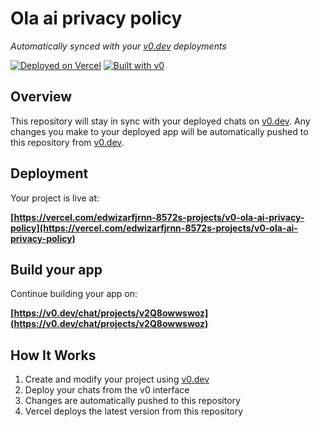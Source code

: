 # Ola ai privacy policy

*Automatically synced with your [v0.dev](https://v0.dev) deployments*

[![Deployed on Vercel](https://img.shields.io/badge/Deployed%20on-Vercel-black?style=for-the-badge&logo=vercel)](https://vercel.com/edwizarfjrnn-8572s-projects/v0-ola-ai-privacy-policy)
[![Built with v0](https://img.shields.io/badge/Built%20with-v0.dev-black?style=for-the-badge)](https://v0.dev/chat/projects/v2Q8owwswoz)

## Overview

This repository will stay in sync with your deployed chats on [v0.dev](https://v0.dev).
Any changes you make to your deployed app will be automatically pushed to this repository from [v0.dev](https://v0.dev).

## Deployment

Your project is live at:

**[https://vercel.com/edwizarfjrnn-8572s-projects/v0-ola-ai-privacy-policy](https://vercel.com/edwizarfjrnn-8572s-projects/v0-ola-ai-privacy-policy)**

## Build your app

Continue building your app on:

**[https://v0.dev/chat/projects/v2Q8owwswoz](https://v0.dev/chat/projects/v2Q8owwswoz)**

## How It Works

1. Create and modify your project using [v0.dev](https://v0.dev)
2. Deploy your chats from the v0 interface
3. Changes are automatically pushed to this repository
4. Vercel deploys the latest version from this repository